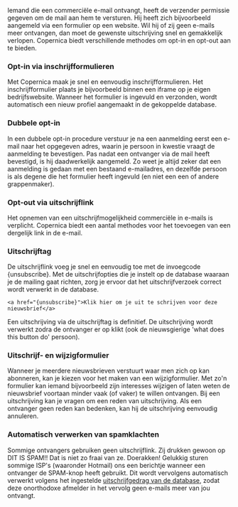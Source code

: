Iemand die een commerciële e-mail ontvangt, heeft de verzender permissie
gegeven om de mail aan hem te versturen. Hij heeft zich bijvoorbeeld
aangemeld via een formulier op een website. Wil hij of zij geen e-mails
meer ontvangen, dan moet de gewenste uitschrijving snel en gemakkelijk
verlopen. Copernica biedt verschillende methodes om opt-in en opt-out
aan te bieden.

### Opt-in via inschrijfformulieren

Met Copernica maak je snel en eenvoudig inschrijfformulieren. Het
inschrijfformulier plaats je bijvoorbeeld binnen een iframe op je eigen
bedrijfswebsite. Wanneer het formulier is ingevuld en verzonden, wordt
automatisch een nieuw profiel aangemaakt in de gekoppelde database.

### Dubbele opt-in

In een dubbele opt-in procedure verstuur je na een aanmelding eerst een
e-mail naar het opgegeven adres, waarin je persoon in kwestie vraagt de
aanmelding te bevestigen. Pas nadat een ontvanger via de mail heeft
bevestigd, is hij daadwerkelijk aangemeld. Zo weet je altijd zeker dat
een aanmelding is gedaan met een bestaand e-mailadres, en dezelfde
persoon is als degene die het formulier heeft ingevuld (en niet een een
of andere grappenmaker).

### Opt-out via uitschrijflink

Het opnemen van een uitschrijfmogelijkheid commerciële in e-mails is
verplicht. Copernica biedt een aantal methodes voor het toevoegen van
een dergelijk link in de e-mail.

### Uitschrijftag

De uitschrijflink voeg je snel en eenvoudig toe met de invoegcode
{unsubscribe}. Met de uitschrijfopties die je instelt op de database
waaraan je de mailing gaat richten, zorg je ervoor dat het
uitschrijfverzoek correct wordt verwerkt in de database.

`<a href="{unsubscribe}">Klik hier om je uit te schrijven voor deze nieuwsbrief</a>`

Een uitschrijving via de uitschrijftag is definitief. De uitschrijving
wordt verwerkt zodra de ontvanger er op klikt (ook de nieuwsgierige
'what does this button do' persoon).

### Uitschrijf- en wijzigformulier

Wanneer je meerdere nieuwsbrieven verstuurt waar men zich op kan
abonneren, kan je kiezen voor het maken van een wijzigformulier. Met
zo'n formulier kan iemand bijvoorbeeld zijn interesses wijzigen of laten
weten de nieuwsbrief voortaan minder vaak (of vaker) te willen
ontvangen. Bij een uitschrijving kan je vragen om een reden van
uitschrijving. Als een ontvanger geen reden kan bedenken, kan hij de
uitschrijving eenvoudig annuleren.

### Automatisch verwerken van spamklachten

Sommige ontvangers gebruiken geen uitschrijflink. Zij drukken gewoon op
DIT IS SPAM!! Dat is niet zo fraai van ze. Doerakken! Gelukkig sturen
sommige ISP's (waaronder Hotmail) ons een berichtje wanneer een
ontvanger de SPAM-knop heeft gebruikt. Dit wordt vervolgens automatisch
verwerkt volgens het ingestelde [uitschrijfgedrag van de
database](https://www.copernica.com/nl/ondersteuning/helpdocumentatie/uitschrijfgedrag-instellen-op-database-of-collectie "Uitschrijfgedrag instellen op database of collectie"),
zodat deze onorthodoxe afmelder in het vervolg geen e-mails meer van jou
ontvangt.
